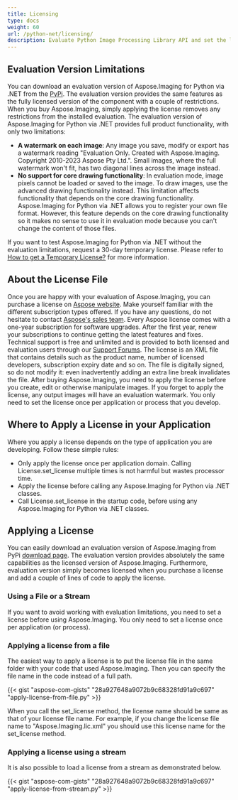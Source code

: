 ```yaml
---
title: Licensing
type: docs
weight: 60
url: /python-net/licensing/
description: Evaluate Python Image Processing Library API and set the license using File or Stream. Applying the license removes any restrictions from the evaluation version.
---
```


## **Evaluation Version Limitations**
You can download an evaluation version of Aspose.Imaging for Python via .NET from the [PyPi](https://pypi.org/project/aspose-imaging/). The evaluation version provides the same features as the fully licensed version of the component with a couple of restrictions. When you buy Aspose.Imaging, simply applying the license removes any restrictions from the installed evaluation. The evaluation version of Aspose.Imaging for Python via .NET provides full product functionality, with only two limitations:

- **A watermark on each image**: Any image you save, modify or export has a watermark reading "Evaluation Only. Created with Aspose.Imaging. Copyright 2010-2023 Aspose Pty Ltd.". Small images, where the full watermark won't fit, has two diagonal lines across the image instead.
- **No support for core drawing functionality**: In evaluation mode, image pixels cannot be loaded or saved to the image. To draw images, use the advanced drawing functionality instead. This limitation affects functionality that depends on the core drawing functionality. Aspose.Imaging for Python via .NET allows you to register your own file format. However, this feature depends on the core drawing functionality so it makes no sense to use it in evaluation mode because you can't change the content of those files.

If you want to test Aspose.Imaging for Python via .NET without the evaluation limitations, request a 30-day temporary license. Please refer to [How to get a Temporary License?](https://purchase.aspose.com/buy) for more information.
## **About the License File**
Once you are happy with your evaluation of Aspose.Imaging, you can purchase a license on [Aspose website](https://purchase.aspose.com/buy). Make yourself familiar with the different subscription types offered. If you have any questions, do not hesitate to contact [Aspose's sales team](https://about.aspose.com/contact). Every Aspose license comes with a one-year subscription for software upgrades. After the first year, renew your subscriptions to continue getting the latest features and fixes. Technical support is free and unlimited and is provided to both licensed and evaluation users through our [Support Forums](https://forum.aspose.com/). The license is an XML file that contains details such as the product name, number of licensed developers, subscription expiry date and so on. The file is digitally signed, so do not modify it: even inadvertently adding an extra line break invalidates the file. After buying Aspose.Imaging, you need to apply the license before you create, edit or otherwise manipulate images. If you forget to apply the license, any output images will have an evaluation watermark. You only need to set the license once per application or process that you develop.
## **Where to Apply a License in your Application**
Where you apply a license depends on the type of application you are developing. Follow these simple rules:

- Only apply the license once per application domain. Calling License.set_license multiple times is not harmful but wastes processor time.
- Apply the license before calling any Aspose.Imaging for Python via .NET classes.
- Call License.set_license in the startup code, before using any Aspose.Imaging for Python via .NET classes.
## **Applying a License**
You can easily download an evaluation version of Aspose.Imaging from PyPi [download page](https://pypi.org/project/aspose-imaging/). The evaluation version provides absolutely the same capabilities as the licensed version of Aspose.Imaging. Furthermore, evaluation version simply becomes licensed when you purchase a license and add a couple of lines of code to apply the license.
### **Using a File or a Stream**
If you want to avoid working with evaluation limitations, you need to set a license before using Aspose.Imaging. You only need to set a license once per application (or process).
### **Applying a license from a file**
The easiest way to apply a license is to put the license file in the same folder with your code that used Aspose.Imaging. Then you can specify the file name in the code instead of a full path.

{{< gist "aspose-com-gists" "28a927648a9072b9c68328fd91a9c697" "apply-license-from-file.py" >}}

When you call the set_license method, the license name should be same as that of your license file name. For example, if you change the license file name to "Aspose.Imaging.lic.xml" you should use this license name for the set_license method.
### **Applying a license using a stream**
It is also possible to load a license from a stream as demonstrated below.

{{< gist "aspose-com-gists" "28a927648a9072b9c68328fd91a9c697" "apply-license-from-stream.py" >}}
